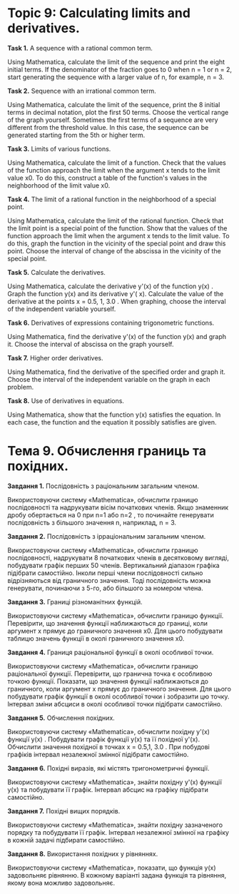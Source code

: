 # Topic 9: Calculating limits and derivatives.

**Task 1.** A sequence with a rational common term.

Using Mathematica, calculate the limit of the sequence and print the eight initial terms. If the denominator of the
fraction goes to 0 when n = 1 or n = 2, start generating the sequence with a larger value of n, for example, n = 3.

**Task 2.** Sequence with an irrational common term.

Using Mathematica, calculate the limit of the sequence, print the 8 initial terms in decimal notation,
plot the first 50 terms. Choose the vertical range of the graph yourself. Sometimes the first terms of a sequence are
very different from the threshold value. In this case, the sequence can be generated starting from the 5th or higher term.

**Task 3.** Limits of various functions.

Using Mathematica, calculate the limit of a function. Check that the values of the function approach the limit when the
argument x tends to the limit value x0. To do this, construct a table of the function's values in the neighborhood of
the limit value x0.

**Task 4.** The limit of a rational function in the neighborhood of a special point.

Using Mathematica, calculate the limit of the rational function. Check that the limit point is a special point of the
function. Show that the values of the function approach the limit when the argument x tends to the limit value. To do
this, graph the function in the vicinity of the special point and draw this point. Choose the interval of change of the
abscissa in the vicinity of the special point.

**Task 5.** Calculate the derivatives.

Using Mathematica, calculate the derivative y'(x) of the function y(x) . Graph the function y(x) and its derivative y'(
x). Calculate the value of the derivative at the points x = 0.5, 1, 3.0 . When graphing, choose the interval of the
independent variable yourself.

**Task 6.** Derivatives of expressions containing trigonometric functions.

Using Mathematica, find the derivative y'(x) of the function y(x) and graph it. Choose the interval of abscissa on the
graph yourself.

**Task 7.** Higher order derivatives.

Using Mathematica, find the derivative of the specified order and graph it. Choose the interval of the independent
variable on the graph in each problem.

**Task 8.** Use of derivatives in equations.

Using Mathematica, show that the function y(x) satisfies the equation. In each case, the function and the equation it
possibly satisfies are given.

# Тема 9. Обчислення границь та похідних.

**Завдання 1.** Послідовність з раціональним загальним членом.

Використовуючи систему «Mathematica», обчислити границю послідовності та надрукувати вісім початкових членів. Якщо
знаменник дробу обертається на 0 при n=1 або n=2 , то починайте генерувати послідовність з більшого значення n,
наприклад, n = 3.

**Завдання 2.** Послідовність з ірраціональним загальним членом.

Використовуючи систему «Mathematica», обчислити границю послідовності, надрукувати 8 початкових членів в десятковому
вигляді,
побудувати графік перших 50 членів. Вертикальний діапазон графіка підібрати самостійно. Інколи перші члени послідовності
сильно відрізняються від
граничного значення. Тоді послідовність можна генерувати, починаючи з 5-го, або більшого за номером члена.

**Завдання 3.** Границі різноманітних функцій.

Використовуючи систему «Mathematica», обчислити границю функції. Перевірити, що значення функції наближаються до
границі, коли аргумент x прямує до граничного значення x0. Для цього побудувати таблицю значень функції в околі
граничного значення x0.

**Завдання 4.** Границя раціональної функції в околі особливої точки.

Використовуючи систему «Mathematica», обчислити границю раціональної функції. Перевірити, що гранична точка є особливою
точкою функції. Показати, що значення функції наближаються до граничного, коли аргумент x прямує до граничного значення.
Для цього побудувати графік функції в околі особливої точки і зобразити цю точку. Інтервал зміни абсциси в околі
особливої точки підібрати самостійно.

**Завдання 5.** Обчислення похідних.

Використовуючи систему «Mathematica», обчислити похідну y'(x) функції y(x) . Побудувати графік функції y(x) та її
похідної y'(x). Обчислити значення похідної в точках x = 0.5,1, 3.0 . При побудові графіків інтервал незалежної змінної
підібрати самостійно.

**Завдання 6.** Похідні виразів, які містять тригонометричні функції.

Використовуючи систему «Mathematica», знайти похідну y'(x) функції y(x) та побудувати її графік. Інтервал абсцис на
графіку підібрати самостійно.

**Завдання 7.** Похідні вищих порядків.

Використовуючи систему «Mathematica», знайти похідну зазначеного порядку та побудувати її графік. Інтервал незалежної
змінної на графіку в кожній задачі підбирати самостійно.

**Завдання 8.** Використання похідних у рівняннях.

Використовуючи систему «Mathematica», показати, що функція y(x) задовольняє рівнянню. В кожному варіанті задана функція
та рівняння, якому вона можливо задовольняє.